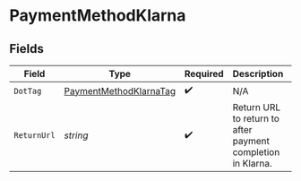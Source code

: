 # PaymentMethodKlarna


## Fields

| Field                                                                       | Type                                                                        | Required                                                                    | Description                                                                 | Example                                                                     |
| --------------------------------------------------------------------------- | --------------------------------------------------------------------------- | --------------------------------------------------------------------------- | --------------------------------------------------------------------------- | --------------------------------------------------------------------------- |
| `DotTag`                                                                    | [PaymentMethodKlarnaTag](../../Models/Components/PaymentMethodKlarnaTag.md) | :heavy_check_mark:                                                          | N/A                                                                         | klarna                                                                      |
| `ReturnUrl`                                                                 | *string*                                                                    | :heavy_check_mark:                                                          | Return URL to return to after payment completion in Klarna.                 | www.example.com/handle_klarna_success                                       |